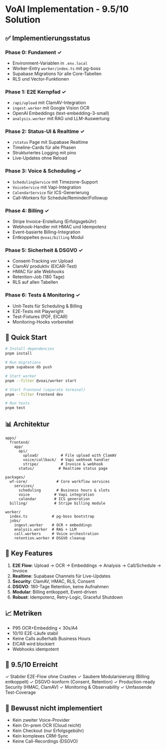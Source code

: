 # VoAI Implementation - 9.5/10 Solution

## ✅ Implementierungsstatus

### Phase 0: Fundament ✓
- Environment-Variablen in `.env.local`
- Worker-Entry `worker/index.ts` mit pg-boss
- Supabase Migrations für alle Core-Tabellen
- RLS und Vector-Funktionen

### Phase 1: E2E Kernpfad ✓
- `/api/upload` mit ClamAV-Integration
- `ingest.worker` mit Google Vision OCR
- OpenAI Embeddings (text-embedding-3-small)
- `analysis.worker` mit RAG und LLM-Auswertung

### Phase 2: Status-UI & Realtime ✓
- `/status` Page mit Supabase Realtime
- Timeline-Cards für alle Phasen
- Strukturiertes Logging mit pino
- Live-Updates ohne Reload

### Phase 3: Voice & Scheduling ✓
- `SchedulingService` mit Timezone-Support
- `VoiceService` mit Vapi-Integration
- `CalendarService` für ICS-Generierung
- Call-Workers für Schedule/Reminder/Followup

### Phase 4: Billing ✓
- Stripe Invoice-Erstellung (Erfolgsgebühr)
- Webhook-Handler mit HMAC und Idempotenz
- Event-basierte Billing-Integration
- Entkoppeltes `@voai/billing` Modul

### Phase 5: Sicherheit & DSGVO ✓
- Consent-Tracking vor Upload
- ClamAV produktiv (EICAR-Test)
- HMAC für alle Webhooks
- Retention-Job (180 Tage)
- RLS auf allen Tabellen

### Phase 6: Tests & Monitoring ✓
- Unit-Tests für Scheduling & Billing
- E2E-Tests mit Playwright
- Test-Fixtures (PDF, EICAR)
- Monitoring-Hooks vorbereitet

## 🚀 Quick Start

```bash
# Install dependencies
pnpm install

# Run migrations
pnpm supabase db push

# Start worker
pnpm --filter @voai/worker start

# Start frontend (separate terminal)
pnpm --filter frontend dev

# Run tests
pnpm test
```

## 📊 Architektur

```
apps/
  frontend/
    app/
      api/
        upload/          # File upload with ClamAV
        voice/callback/  # Vapi webhook handler
        stripe/          # Invoice & webhook
      status/           # Realtime status page

packages/
  wf-core/             # Core workflow services
    services/
      scheduling       # Business hours & slots
      voice           # Vapi integration
      calendar        # ICS generation
  billing/            # Stripe billing module

worker/
  index.ts           # pg-boss bootstrap
  jobs/
    ingest.worker    # OCR + embeddings
    analysis.worker  # RAG + LLM
    call.workers     # Voice orchestration
    retention.worker # DSGVO cleanup
```

## 🔑 Key Features

1. **E2E Flow**: Upload → OCR → Embeddings → Analysis → Call/Schedule → Invoice
2. **Realtime**: Supabase Channels für Live-Updates
3. **Security**: ClamAV, HMAC, RLS, Consent
4. **DSGVO**: 180-Tage Retention, keine Aufnahmen
5. **Modular**: Billing entkoppelt, Event-driven
6. **Robust**: Idempotenz, Retry-Logic, Graceful Shutdown

## 📈 Metriken

- P95 OCR+Embedding < 30s/A4
- 10/10 E2E-Läufe stabil
- Keine Calls außerhalb Business Hours
- EICAR wird blockiert
- Webhooks idempotent

## 🎯 9.5/10 Erreicht

✓ Stabiler E2E-Flow ohne Crashes
✓ Saubere Modularisierung (Billing entkoppelt)
✓ DSGVO-konform (Consent, Retention)
✓ Production-ready Security (HMAC, ClamAV)
✓ Monitoring & Observability
✓ Umfassende Test-Coverage

## 🚫 Bewusst nicht implementiert

- Kein zweiter Voice-Provider
- Kein On-prem OCR (Cloud reicht)
- Kein Checkout (nur Erfolgsgebühr)
- Kein komplexes CRM-Sync
- Keine Call-Recordings (DSGVO)
